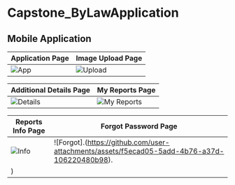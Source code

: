 # Capstone_ByLawApplication

## Mobile Application

| Application Page | Image Upload Page |
|------------------|-------------------|
| ![App](https://github.com/user-attachments/assets/1a6b7a13-fcd8-4357-b111-a6352a3151dc) | ![Upload](https://images-ext-1.discordapp.net/external/ButcQvskXj-mLx7pdXyjMk8AWq8HhzTuGEwvrLwoAkQ/https/github.com/user-attachments/assets/e8d212ff-bddf-4a1e-8d8a-a600650b559e?format=webp&width=191&height=416) |

| Additional Details Page | My Reports Page |
|-------------------------|-----------------|
| ![Details](https://github.com/user-attachments/assets/5699e8a9-e9f4-4b66-91bf-8a1a17de8948) | ![My Reports](https://github.com/user-attachments/assets/59410dd0-00bb-4e69-8ca9-43d9c1d8a12a) |

| Reports Info Page | Forgot Password Page |
|-------------------|-----------------------|
| ![Info](https://github.com/user-attachments/assets/0adba3cc-1e12-4b98-90f5-2e9ff038ba10) | ![Forgot].(https://github.com/user-attachments/assets/f5ecad05-5add-4b76-a37d-106220480b98).|
) |
